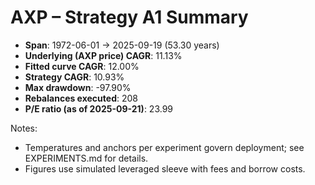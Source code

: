 # AXP – Strategy A1 Summary

- **Span**: 1972-06-01 → 2025-09-19 (53.30 years)
- **Underlying (AXP price) CAGR**: 11.13%
- **Fitted curve CAGR**: 12.00%
- **Strategy CAGR**: 10.93%
- **Max drawdown**: -97.90%
- **Rebalances executed**: 208
- **P/E ratio (as of 2025-09-21)**: 23.99

Notes:

- Temperatures and anchors per experiment govern deployment; see EXPERIMENTS.md for details.
- Figures use simulated leveraged sleeve with fees and borrow costs.

